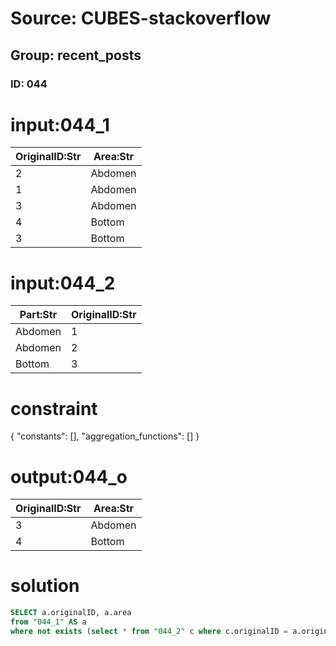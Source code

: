 # Source: CUBES-stackoverflow
## Group: recent_posts
### ID: 044

# input:044_1

| OriginalID:Str | Area:Str |
|---|---|
| 2 | Abdomen |
| 1 | Abdomen |
| 3 | Abdomen |
| 4 | Bottom |
| 3 | Bottom |

# input:044_2

| Part:Str | OriginalID:Str |
|---|---|
| Abdomen | 1 |
| Abdomen | 2 |
| Bottom | 3 |

# constraint

{
  "constants": [],
  "aggregation_functions": []
}

# output:044_o

| OriginalID:Str | Area:Str |
|---|---|
| 3 | Abdomen |
| 4 | Bottom |

# solution

```sql
SELECT a.originalID, a.area
from "044_1" AS a
where not exists (select * from "044_2" c where c.originalID = a.originalID and c.part = a.area)
```
